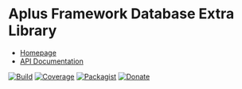 # Aplus Framework Database Extra Library

- [Homepage](https://aplus-framework.com/docs/database-extra)
- [API Documentation](https://aplus-framework.gitlab.io/libraries/database-extra/docs/)

[![Build](https://gitlab.com/aplus-framework/libraries/database-extra/badges/master/pipeline.svg)](https://gitlab.com/aplus-framework/libraries/database-extra/-/pipelines?scope=branches)
[![Coverage](https://gitlab.com/aplus-framework/libraries/database-extra/badges/master/coverage.svg?job=test:php)](https://aplus-framework.gitlab.io/libraries/database-extra/coverage/)
[![Packagist](https://img.shields.io/packagist/v/aplus/database-extra)](https://packagist.org/packages/aplus/database-extra)
[![Donate](https://img.shields.io/badge/Donate-PayPal-blue.svg)](https://www.paypal.com/cgi-bin/webscr?cmd=_s-xclick&hosted_button_id=NGBNW5PY4VSJ4)
